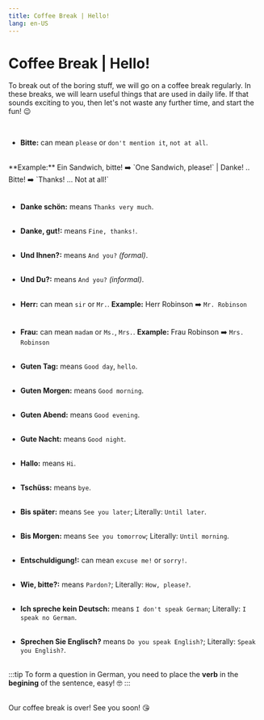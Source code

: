 ```yaml
---
title: Coffee Break | Hello!
lang: en-US
---
```

# Coffee Break | Hello!

To break out of the boring stuff, we will go on a coffee break regularly. In these breaks, we will learn useful things that are used in daily life. If that sounds exciting to you, then let's not waste any further time, and start the fun! 😉

<br />

- **Bitte:** can mean `please` or `don't mention it`, `not at all`. 
<br />
**Example:** Ein Sandwich, bitte! ➡️ `One Sandwich, please!` | Danke! .. Bitte! ➡️ `Thanks! ... Not at all!`
<br /><br />

- **Danke schön:** means `Thanks very much`.
<br /><br />

- **Danke, gut!:** means `Fine, thanks!`.
<br /><br />

- **Und Ihnen?:** means `And you?` *(formal)*.
<br /><br />

- **Und Du?:** means `And you?` *(informal)*.
<br /><br />

- **Herr:** can mean `sir` or `Mr.`.
**Example:** Herr Robinson ➡️ `Mr. Robinson`
<br /><br />

- **Frau:** can mean `madam` or `Ms.`, `Mrs.`.
**Example:** Frau Robinson ➡️ `Mrs. Robinson`
<br /><br />

- **Guten Tag:** means `Good day`, `hello`.
<br /><br />

- **Guten Morgen:** means `Good morning`.
<br /><br />

- **Guten Abend:** means `Good evening`.
<br /><br />

- **Gute Nacht:** means `Good night`.
<br /><br />

- **Hallo:** means `Hi`.
<br /><br />

- **Tschüss:** means `bye`.
<br /><br />

- **Bis später:** means `See you later`; Literally: `Until later`.
<br /><br />

- **Bis Morgen:** means `See you tomorrow`; Literally: `Until morning`.
<br /><br />

- **Entschuldigung!:** can mean `excuse me!` or `sorry!`.
<br /><br />

- **Wie, bitte?:** means `Pardon?`; Literally: `How, please?`.
<br /><br />

- **Ich spreche kein Deutsch:** means `I don't speak German`; Literally: `I speak no German`.
<br /><br />

- **Sprechen Sie Englisch?** means `Do you speak English?`; Literally: `Speak you English?`. 
<br /><br />

:::tip
To form a question in German, you need to place the **verb** in the **begining** of the sentence, easy! 🤓
:::


<br />
Our coffee break is over! See you soon! 😘